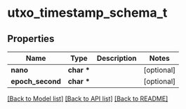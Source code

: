 # utxo_timestamp_schema_t

## Properties
Name | Type | Description | Notes
------------ | ------------- | ------------- | -------------
**nano** | **char \*** |  | [optional] 
**epoch_second** | **char \*** |  | [optional] 

[[Back to Model list]](../README.md#documentation-for-models) [[Back to API list]](../README.md#documentation-for-api-endpoints) [[Back to README]](../README.md)


